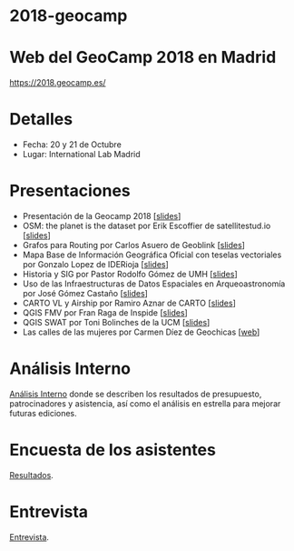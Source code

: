 2018-geocamp
============

# Web del GeoCamp 2018 en Madrid

https://2018.geocamp.es/

# Detalles

* Fecha: 20 y 21 de Octubre
* Lugar: International Lab Madrid

# Presentaciones

* Presentación de la Geocamp 2018 [[slides](http://bit.ly/geocamp-carto)]
* OSM: the planet is the dataset por Erik Escoffier de satellitestud.io [[slides](http://satellitestud.io/openvisconf/)]
* Grafos para Routing por Carlos Asuero de Geoblink [[slides](https://docs.google.com/presentation/d/1Q0DnRWKnjkVearm4NZ3h3Rh8sBB-8Lv5J34PvJqk1OE/edit#slide=id.g2e29447cb3_0_52)]
* Mapa Base de Información Geográfica Oficial con teselas vectoriales por Gonzalo Lopez de IDERioja [[slides](https://drive.google.com/open?id=1_X6E2YVa_bUXSKBPf5xSezG6ZSCiVuDQ)]
* Historia y SIG por Pastor Rodolfo Gómez de UMH [[slides](https://drive.google.com/open?id=1wZpn-ziDOi64lM52TfFoyDGPToPeL0Ww)]
* Uso de las Infraestructuras de Datos Espaciales en Arqueoastronomía por José Gómez Castaño [[slides](https://drive.google.com/open?id=1Tx6rQdkKCWjX7SIZtly6pISrp8orLWS0)]
* CARTO VL y Airship por Ramiro Aznar de CARTO [[slides](http://bit.ly/geocamp-carto)]
* QGIS FMV por Fran Raga de Inspide [[slides](https://slides.com/franraga/qgis-fmv/fullscreen#/)]
* QGIS SWAT por Toni Bolinches de la UCM [[slides](https://drive.google.com/open?id=1SO2e_-l0uln17ez5LegRD_qw5trvkACD)]
* Las calles de las mujeres por Carmen Díez de Geochicas [[web](https://geochicasosm.github.io/lascallesdelasmujeres/)]

# Análisis Interno

[Análisis Interno](https://docs.google.com/document/d/1Lo743U6bzPfnohGR3EUMeMRdw5aoOe9SU90Ivyjz9gA/edit?usp=sharing) donde se describen los resultados de presupuesto, patrocinadores y asistencia, así como el análisis en estrella para mejorar futuras ediciones.

# Encuesta de los asistentes

[Resultados](https://docs.google.com/spreadsheets/d/18mrDihZ3Xq5SSYxCasTgLFKeU2zSWfBjGxrVwChOzFw/edit?usp=sharing).

# Entrevista

[Entrevista](https://www.youtube.com/watch?v=Z0adkrLqj9Q).
